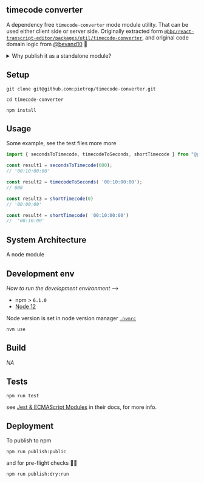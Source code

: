 ## timecode converter

<!-- _One liner + link to confluence page_
_Screenshot of UI - optional_ -->

A dependency free `timecode-converter` mode module utility. That can be used either client side or server side. Originally extracted form [`@bbc/react-transcript-editor/packages/util/timecode-converter`](https://github.com/bbc/react-transcript-editor/tree/master/packages/util/timecode-converter), and original code domain logic from [@bevand10](https://github.com/bevand10) 🙌

<details><summary>Why publish it as a standalone module?</summary>

The problem of exporting it from [`@bbc/react-transcript-editor`](https://github.com/bbc/react-transcript-editor) or [`@pietrop/slate-transcript-editor`](https://github.com/pietrop/slate-transcript-editor) is that, somehow it ends up expecting react as a peer dependency. 

And besides that not being ideal, or good practice, not only it can cause problems with keeping up with react peer dependency of other modules, but also add that as a peer dependency to other module consuming it, such as [@pietrop/edl-composer](https://github.com/pietrop/edl-composer) that doesn't really need any of that.
</details>


## Setup

<!-- _stack - optional_
_How to build and run the code/app_ -->

```
git clone git@github.com:pietrop/timecode-converter.git
```
```
cd timecode-converter
```
```
npm install
```
## Usage
Some example, see the test files more more 
```js
import { secondsToTimecode, timecodeToSeconds, shortTimecode } from "@pietrop/ timecode-converter";

const result1 = secondsToTimecode(600);
// '00:10:00:00'

const result2 = timecodeToSeconds( '00:10:00:00');
// 600

const result3 = shortTimecode(0)
// '00:00:00'

const result4 = shortTimecode( '00:10:00:00')
//  '00:10:00'
```
## System Architecture

<!-- _High level overview of system architecture_ -->

A node module 

<!-- ## Documentation

There's a [docs](./docs) folder in this repository.

[docs/notes](./docs/notes) contains dev draft notes on various aspects of the project. This would generally be converted either into ADRs or guides when ready.

[docs/adr](./docs/adr) contains [Architecture Decision Record](https://github.com/joelparkerhenderson/architecture_decision_record).

> An architectural decision record (ADR) is a document that captures an important architectural decision made along with its context and consequences.

We are using [this template for ADR](https://gist.github.com/iaincollins/92923cc2c309c2751aea6f1b34b31d95) -->

## Development env

 _How to run the development environment_ -->

- npm > `6.1.0`
- [Node 12](https://nodejs.org/docs/latest-v12.x/api/)

Node version is set in node version manager [`.nvmrc`](https://github.com/creationix/nvm#nvmrc)

```
nvm use
```


<!-- _Coding style convention ref optional, eg which linter to use_ -->

<!-- _Linting, github pre-push hook - optional_ -->

## Build

<!-- _How to run build_ -->
_NA_
## Tests

<!-- _How to carry out tests_ -->

```
npm run test
```

see [Jest & ECMAScript Modules](https://jestjs.io/docs/ecmascript-modules) in their docs, for more info.


## Deployment

<!-- _How to deploy the code/app into test/staging/production_ -->

To publish to npm 
```
npm run publish:public
```
and for pre-flight checks 🔦🛫 
```
npm run publish:dry:run
```